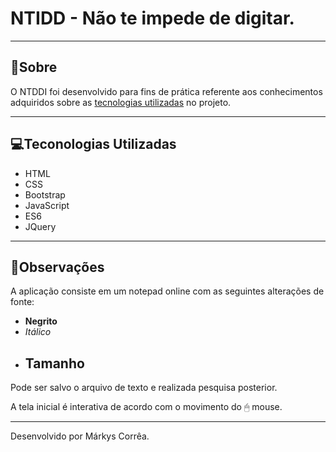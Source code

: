 # NTIDD - Não te impede de digitar.

---

## 🔖Sobre

O NTDDI foi desenvolvido para fins de prática referente aos conhecimentos adquiridos sobre as [tecnologias utilizadas](#-tecnologias-utilizadas) no projeto.

---

## 💻Teconologias Utilizadas

- HTML
- CSS
- Bootstrap
- JavaScript
- ES6
- JQuery

---

## 🔎Observações

A aplicação consiste em um notepad online com as seguintes alterações de fonte:
- <b>Negrito</b>
- <i>Itálico</i>
- ## Tamanho

Pode ser salvo o arquivo de texto e realizada pesquisa posterior.

A tela inicial é interativa de acordo com o movimento do 🖱 mouse.

---

Desenvolvido por Márkys Corrêa.